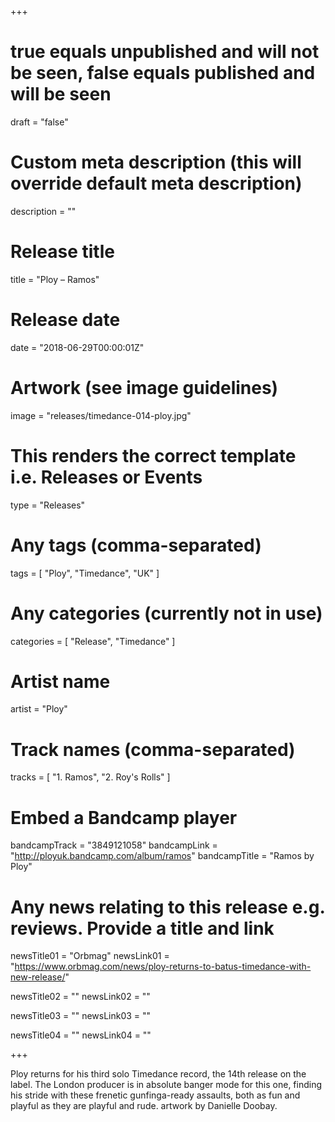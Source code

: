 +++

# true equals unpublished and will not be seen, false equals published and will be seen
draft = "false"

# Custom meta description (this will override default meta description)
description = ""

# Release title
title = "Ploy – Ramos"

# Release date
date = "2018-06-29T00:00:01Z"

# Artwork (see image guidelines)
image = "releases/timedance-014-ploy.jpg"

# This renders the correct template i.e. Releases or Events
type = "Releases"

# Any tags (comma-separated)
tags = [ 
	"Ploy",
	"Timedance",
	"UK"
]

# Any categories (currently not in use)
categories = [ 
	"Release", 
	"Timedance" 
]

# Artist name
artist = "Ploy"

# Track names (comma-separated)
tracks = [
	"1. Ramos",
	"2. Roy's Rolls"
]

# Embed a Bandcamp player
bandcampTrack = "3849121058"
bandcampLink = "http://ployuk.bandcamp.com/album/ramos"
bandcampTitle = "Ramos by Ploy"

# Any news relating to this release e.g. reviews. Provide a title and link
newsTitle01 = "Orbmag"
newsLink01 = "https://www.orbmag.com/news/ploy-returns-to-batus-timedance-with-new-release/"

newsTitle02 = ""
newsLink02 = ""

newsTitle03 = ""
newsLink03 = ""

newsTitle04 = ""
newsLink04 = ""

+++

<!-- Provide a summary/statement below -->
Ploy returns for his third solo Timedance record, the 14th release on the label. The London producer is in absolute banger mode for this one, finding his stride with these frenetic gunfinga-ready assaults, both as fun and playful as they are playful and rude. artwork by Danielle Doobay.

